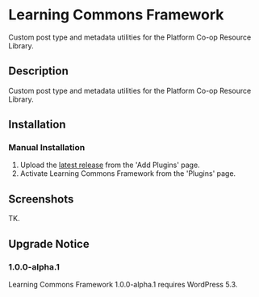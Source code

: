 # Learning Commons Framework #

Custom post type and metadata utilities for the Platform Co-op Resource Library.

## Description ##

Custom post type and metadata utilities for the Platform Co-op Resource Library.

## Installation ##

### Manual Installation ###

1. Upload the [latest release](https://github.com/platform-coop-toolkit/learning-commons-framework/) from the 'Add Plugins' page.
2. Activate Learning Commons Framework from the 'Plugins' page.


## Screenshots ##

TK.


## Upgrade Notice ##

### 1.0.0-alpha.1 ###
Learning Commons Framework 1.0.0-alpha.1 requires WordPress 5.3.
